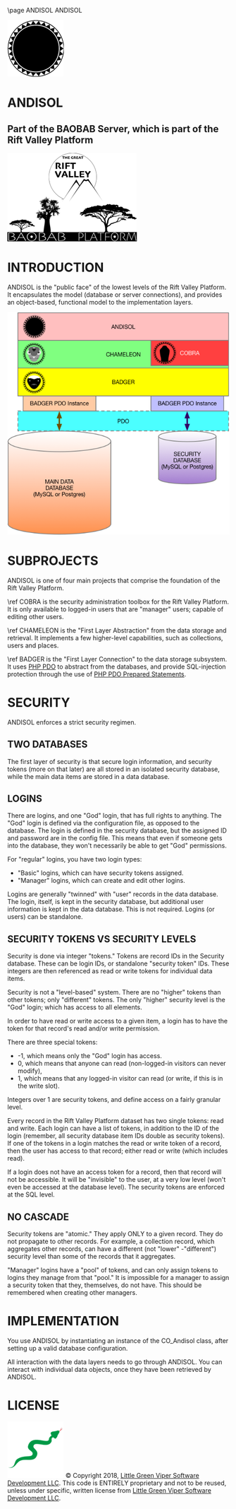 \page ANDISOL ANDISOL

![ANDISOL](images/ANDISOL.png)

ANDISOL
=======

Part of the BAOBAB Server, which is part of the Rift Valley Platform
--------------------------------------------------------------------
![BAOBAB Server and The Rift Valley Platform](images/BothLogos.png)

INTRODUCTION
============
ANDISOL is the "public face" of the lowest levels of the Rift Valley Platform. It encapsulates the model (database or server connections), and provides an object-based, functional model to the implementation layers.

![ANDISOL Diagram](images/ANDISOLLayers.png)

SUBPROJECTS
===========
ANDISOL is one of four main projects that comprise the foundation of the Rift Valley Platform.

\ref COBRA is the security administration toolbox for the Rift Valley Platform. It is only available to logged-in users that are "manager" users; capable of editing other users.

\ref CHAMELEON is the "First Layer Abstraction" from the data storage and retrieval. It implements a few higher-level capabilities, such as collections, users and places.

\ref BADGER is the "First Layer Connection" to the data storage subsystem. It uses [PHP PDO](http://php.net/manual/en/book.pdo.php) to abstract from the databases, and provide SQL-injection protection through the use of [PHP PDO Prepared Statements](http://php.net/manual/en/pdo.prepared-statements.php).

SECURITY
========

ANDISOL enforces a strict security regimen.

TWO DATABASES
-------------

The first layer of security is that secure login information, and security tokens (more on that later) are all stored in an isolated security database, while the main data items are stored in a data database.

LOGINS
------

There are logins, and one "God" login, that has full rights to anything. The "God" login is defined via the configuration file, as opposed to the database. The login is defined in the security database, but the assigned ID and password are in the config file. This means that even if someone gets into the database, they won't necessarily be able to get "God" permissions.

For "regular" logins, you have two login types:

- "Basic" logins, which can have security tokens assigned.
- "Manager" logins, which can create and edit other logins.

Logins are generally "twinned" with "user" records in the data database. The login, itself, is kept in the security database, but additional user information is kept in the data database. This is not required. Logins (or users) can be standalone.

SECURITY TOKENS VS SECURITY LEVELS
----------------------------------

Security is done via integer "tokens." Tokens are record IDs in the Security database. These can be login IDs, or standalone "security token" IDs. These integers are then referenced as read or write tokens for individual data items.

Security is not a "level-based" system. There are no "higher" tokens than other tokens; only "different" tokens. The only "higher" security level is the "God" login; which has access to all elements.

In order to have read or write access to a given item, a login has to have the token for that record's read and/or write permission.

There are three special tokens:

- -1, which means only the "God" login has access.
- 0, which means that anyone can read (non-logged-in visitors can never modify),
- 1, which means that any logged-in visitor can read (or write, if this is in the write slot).

Integers over 1 are security tokens, and define access on a fairly granular level.

Every record in the Rift Valley Platform dataset has two single tokens: read and write. Each login can have a list of tokens, in addition to the ID of the login (remember, all security database item IDs double as security tokens). If one of the tokens in a login matches the read or write token of a record, then the user has access to that record; either read or write (which includes read).

If a login does not have an access token for a record, then that record will not be accessible. It will be "invisible" to the user, at a very low level (won't even be accessed at the database level). The security tokens are enforced at the SQL level.

NO CASCADE
----------

Security tokens are "atomic." They apply ONLY to a given record. They do not propagate to other records. For example, a collection record, which aggregates other records, can have a different (not "lower" -"different") security level than some of the records that it aggregates.

"Manager" logins have a "pool" of tokens, and can only assign tokens to logins they manage from that "pool." It is impossible for a manager to assign a security token that they, themselves, do not have. This should be remembered when creating other managers.

IMPLEMENTATION
==============

You use ANDISOL by instantiating an instance of the CO_Andisol class, after setting up a valid database configuration.

All interaction with the data layers needs to go through ANDISOL. You can interact with individual data objects, once they have been retrieved by ANDISOL.

LICENSE
=======

![Little Green Viper Software Development LLC](images/viper.png)
© Copyright 2018, [Little Green Viper Software Development LLC](https://littlegreenviper.com).
This code is ENTIRELY proprietary and not to be reused, unless under specific, written license from [Little Green Viper Software Development LLC](https://littlegreenviper.com).
